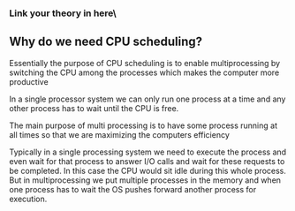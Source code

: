 ### Link your theory in here\


## Why do we need CPU scheduling?
Essentially the purpose of CPU scheduling is to enable multiprocessing by switching the CPU among the processes which makes the computer more productive

In a single processor system we can only run one process at a time and any other process has to wait until the CPU is free.

The main purpose of multi processing is to have some process running at all times so that we are maximizing the computers efficiency

Typically in a single processing system we need to execute the process and even wait for that process to answer I/O calls and wait for these requests to be completed. In this case the CPU would sit idle during this whole process.
But in multiprocessing we put multiple processes in the memory and when one process has to wait the OS pushes forward another process for execution.


